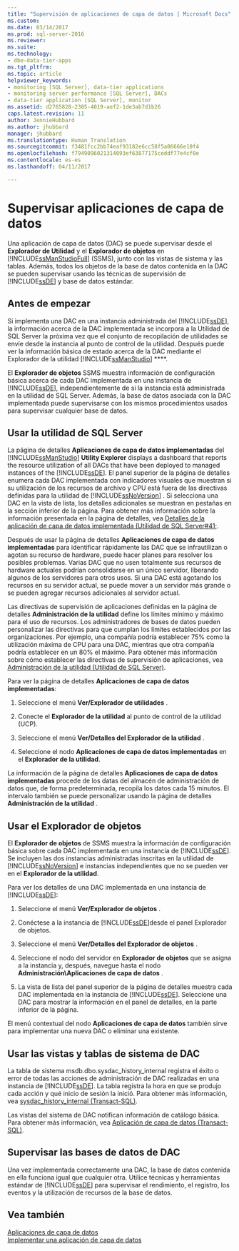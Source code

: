 ```yaml
---
title: "Supervisión de aplicaciones de capa de datos | Microsoft Docs"
ms.custom: 
ms.date: 03/14/2017
ms.prod: sql-server-2016
ms.reviewer: 
ms.suite: 
ms.technology:
- dbe-data-tier-apps
ms.tgt_pltfrm: 
ms.topic: article
helpviewer_keywords:
- monitoring [SQL Server], data-tier applications
- monitoring server performance [SQL Server], DACs
- data-tier application [SQL Server], monitor
ms.assetid: d2765828-2385-4019-aef2-1de3ab7d1b26
caps.latest.revision: 11
author: JennieHubbard
ms.author: jhubbard
manager: jhubbard
ms.translationtype: Human Translation
ms.sourcegitcommit: f3481fcc2bb74eaf93182e6cc58f5a06666e10f4
ms.openlocfilehash: f7949096021314093ef63877175ceddf77e4cf0e
ms.contentlocale: es-es
ms.lasthandoff: 04/11/2017

---
```

# <a name="monitor-data-tier-applications"></a>Supervisar aplicaciones de capa de datos
  Una aplicación de capa de datos (DAC) se puede supervisar desde el **Explorador de Utilidad** y el **Explorador de objetos** en [!INCLUDE[ssManStudioFull](../../includes/ssmanstudiofull-md.md)] (SSMS), junto con las vistas de sistema y las tablas. Además, todos los objetos de la base de datos contenida en la DAC se pueden supervisar usando las técnicas de supervisión de [!INCLUDE[ssDE](../../includes/ssde-md.md)] y base de datos estándar.  
  
## <a name="before-you-begin"></a>Antes de empezar  
 Si implementa una DAC en una instancia administrada del [!INCLUDE[ssDE](../../includes/ssde-md.md)], la información acerca de la DAC implementada se incorpora a la Utilidad de SQL Server la próxima vez que el conjunto de recopilación de utilidades se envíe desde la instancia al punto de control de la utilidad. Después puede ver la información básica de estado acerca de la DAC mediante el Explorador de la utilidad [!INCLUDE[ssManStudio](../../includes/ssmanstudio-md.md)] ****.  
  
 El **Explorador de objetos** SSMS muestra información de configuración básica acerca de cada DAC implementada en una instancia de [!INCLUDE[ssDE](../../includes/ssde-md.md)], independientemente de si la instancia está administrada en la utilidad de SQL Server. Además, la base de datos asociada con la DAC implementada puede supervisarse con los mismos procedimientos usados para supervisar cualquier base de datos.  
  
## <a name="using-the-sql-server-utility"></a>Usar la utilidad de SQL Server  
 La página de detalles **Aplicaciones de capa de datos implementadas** del [!INCLUDE[ssManStudio](../../includes/ssmanstudio-md.md)] **Utility Explorer** displays a dashboard that reports the resource utilization of all DACs that have been deployed to managed instances of the [!INCLUDE[ssDE](../../includes/ssde-md.md)]. El panel superior de la página de detalles enumera cada DAC implementada con indicadores visuales que muestran si su utilización de los recursos de archivo y CPU está fuera de las directivas definidas para la utilidad de [!INCLUDE[ssNoVersion](../../includes/ssnoversion-md.md)] . Si selecciona una DAC en la vista de lista, los detalles adicionales se muestran en pestañas en la sección inferior de la página. Para obtener más información sobre la información presentada en la página de detalles, vea [Detalles de la aplicación de capa de datos implementada &#40;Utilidad de SQL Server#41;](http://msdn.microsoft.com/library/79c41dd9-abcb-434e-9326-00a341d5c867).  
  
 Después de usar la página de detalles **Aplicaciones de capa de datos implementadas** para identificar rápidamente las DAC que se infrautilizan o agotan su recurso de hardware, puede hacer planes para resolver los posibles problemas. Varias DAC que no usen totalmente sus recursos de hardware actuales podrían consolidarse en un único servidor, liberando algunos de los servidores para otros usos. Si una DAC está agotando los recursos en su servidor actual, se puede mover a un servidor más grande o se pueden agregar recursos adicionales al servidor actual.  
  
 Las directivas de supervisión de aplicaciones definidas en la página de detalles **Administración de la utilidad** define los límites mínimo y máximo para el uso de recursos. Los administradores de bases de datos pueden personalizar las directivas para que cumplan los límites establecidos por las organizaciones. Por ejemplo, una compañía podría establecer 75% como la utilización máxima de CPU para una DAC, mientras que otra compañía podría establecer en un 80% el máximo. Para obtener más información sobre cómo establecer las directivas de supervisión de aplicaciones, vea [Administración de la utilidad &#40;Utilidad de SQL Server&#41;](http://msdn.microsoft.com/library/3e5a00c3-8905-40f0-9ddc-d924df9c2f0d).  
  
 Para ver la página de detalles **Aplicaciones de capa de datos implementadas**:  
  
1.  Seleccione el menú **Ver/Explorador de utilidades** .  
  
2.  Conecte el **Explorador de la utilidad** al punto de control de la utilidad (UCP).  
  
3.  Seleccione el menú **Ver/Detalles del Explorador de la utilidad** .  
  
4.  Seleccione el nodo **Aplicaciones de capa de datos implementadas** en el **Explorador de la utilidad**.  
  
 La información de la página de detalles **Aplicaciones de capa de datos implementadas** procede de los datas del almacén de administración de datos que, de forma predeterminada, recopila los datos cada 15 minutos. El intervalo también se puede personalizar usando la página de detalles **Administración de la utilidad** .  
  
## <a name="using-object-explorer"></a>Usar el Explorador de objetos  
 El **Explorador de objetos** de SSMS muestra la información de configuración básica sobre cada DAC implementada en una instancia de [!INCLUDE[ssDE](../../includes/ssde-md.md)]. Se incluyen las dos instancias administradas inscritas en la utilidad de [!INCLUDE[ssNoVersion](../../includes/ssnoversion-md.md)] e instancias independientes que no se pueden ver en el **Explorador de la utilidad**.  
  
 Para ver los detalles de una DAC implementada en una instancia de [!INCLUDE[ssDE](../../includes/ssde-md.md)]:  
  
1.  Seleccione el menú **Ver/Explorador de objetos** .  
  
2.  Conéctese a la instancia de [!INCLUDE[ssDE](../../includes/ssde-md.md)]desde el panel Explorador de objetos.  
  
3.  Seleccione el menú **Ver/Detalles del Explorador de objetos** .  
  
4.  Seleccione el nodo del servidor en **Explorador de objetos** que se asigna a la instancia y, después, navegue hasta el nodo **Administración\Aplicaciones de capa de datos** .  
  
5.  La vista de lista del panel superior de la página de detalles muestra cada DAC implementada en la instancia de [!INCLUDE[ssDE](../../includes/ssde-md.md)]. Seleccione una DAC para mostrar la información en el panel de detalles, en la parte inferior de la página.  
  
 El menú contextual del nodo **Aplicaciones de capa de datos** también sirve para implementar una nueva DAC o eliminar una existente.  
  
## <a name="using-the-dac-system-views-and-tables"></a>Usar las vistas y tablas de sistema de DAC  
 La tabla de sistema msdb.dbo.sysdac_history_internal registra el éxito o error de todas las acciones de administración de DAC realizadas en una instancia de [!INCLUDE[ssDE](../../includes/ssde-md.md)]. La tabla registra la hora en que se produjo cada acción y qué inicio de sesión la inició. Para obtener más información, vea [sysdac_history_internal &#40;Transact-SQL&#41;](../../relational-databases/system-tables/data-tier-application-tables-sysdac-history-internal.md).  
  
 Las vistas del sistema de DAC notifican información de catálogo básica. Para obtener más información, vea [Aplicación de capa de datos &#40;Transact-SQL&#41;](http://msdn.microsoft.com/library/0de01328-d7a6-4677-b7a0-dcd3098c23d4).  
  
## <a name="monitoring-dac-databases"></a>Supervisar las bases de datos de DAC  
 Una vez implementada correctamente una DAC, la base de datos contenida en ella funciona igual que cualquier otra. Utilice técnicas y herramientas estándar de [!INCLUDE[ssDE](../../includes/ssde-md.md)] para supervisar el rendimiento, el registro, los eventos y la utilización de recursos de la base de datos.  
  
## <a name="see-also"></a>Vea también  
 [Aplicaciones de capa de datos](../../relational-databases/data-tier-applications/data-tier-applications.md)   
 [Implementar una aplicación de capa de datos](../../relational-databases/data-tier-applications/deploy-a-data-tier-application.md)  
  
  

